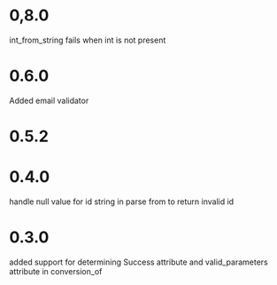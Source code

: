 # 0,8.0

int_from_string fails when int is not present

# 0.6.0

Added email validator

# 0.5.2

# 0.4.0

handle null value for id string in parse from to return invalid id

# 0.3.0

added support for determining Success attribute and valid_parameters attribute in conversion_of
